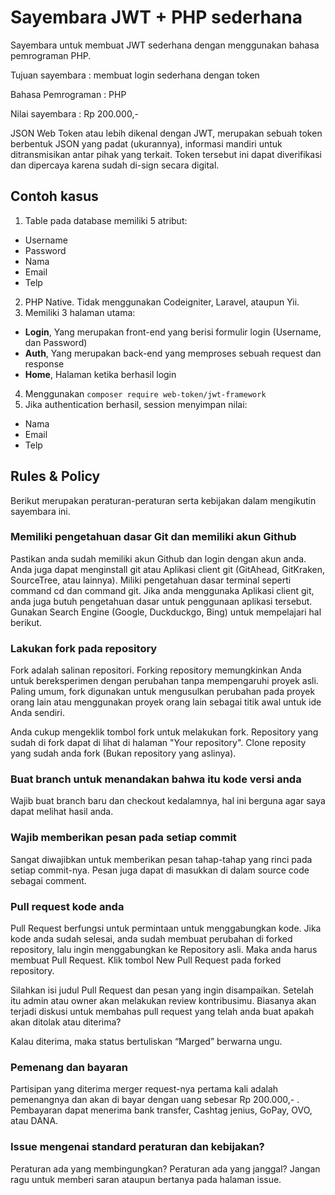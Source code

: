 # Sayembara JWT + PHP sederhana

Sayembara untuk membuat JWT sederhana dengan menggunakan bahasa pemrograman PHP.

Tujuan sayembara : membuat login sederhana dengan token

Bahasa Pemrograman : PHP

Nilai sayembara : Rp 200.000,-

JSON Web Token atau lebih dikenal dengan JWT, merupakan sebuah token berbentuk JSON yang padat (ukurannya), informasi mandiri untuk ditransmisikan antar pihak yang terkait. Token tersebut ini dapat diverifikasi dan dipercaya karena sudah di-sign secara digital.

## Contoh kasus

1. Table pada database memiliki 5 atribut:
  * Username
  * Password
  * Nama
  * Email
  * Telp
2. PHP Native. Tidak menggunakan Codeigniter, Laravel, ataupun Yii.
3. Memiliki 3 halaman utama:
  * **Login**, Yang merupakan front-end yang berisi formulir login (Username, dan Password)
  * **Auth**, Yang merupakan back-end yang memproses sebuah request dan response
  * **Home**, Halaman ketika berhasil login
4. Menggunakan ```composer require web-token/jwt-framework```
5. Jika authentication berhasil, session menyimpan nilai:
  * Nama
  * Email
  * Telp

## Rules & Policy

Berikut merupakan peraturan-peraturan serta kebijakan dalam mengikutin sayembara ini.

### Memiliki pengetahuan dasar Git dan memiliki akun Github

Pastikan anda sudah memiliki akun Github dan login dengan akun anda. Anda juga dapat menginstall git atau Aplikasi client git (GitAhead, GitKraken, SourceTree, atau lainnya). Miliki pengetahuan dasar terminal seperti command cd dan command git. Jika anda menggunaka Aplikasi client git, anda juga butuh pengetahuan dasar untuk penggunaan aplikasi tersebut. Gunakan Search Engine (Google, Duckduckgo, Bing) untuk mempelajari hal berikut.

### Lakukan fork pada repository

Fork adalah salinan repositori. Forking repository memungkinkan Anda untuk bereksperimen dengan perubahan tanpa mempengaruhi proyek asli. Paling umum, fork digunakan untuk mengusulkan perubahan pada proyek orang lain atau menggunakan proyek orang lain sebagai titik awal untuk ide Anda sendiri.

Anda cukup mengeklik tombol fork untuk melakukan fork. Repository yang sudah di fork dapat di lihat di halaman "Your repository". Clone reposity yang sudah anda fork (Bukan repository yang aslinya).

### Buat branch untuk menandakan bahwa itu kode versi anda

Wajib buat branch baru dan checkout kedalamnya, hal ini berguna agar saya dapat melihat hasil anda.

### Wajib memberikan pesan pada setiap commit

Sangat diwajibkan untuk memberikan pesan tahap-tahap yang rinci pada setiap commit-nya. Pesan juga dapat di masukkan di dalam source code sebagai comment.

### Pull request kode anda

Pull Request berfungsi untuk permintaan untuk menggabungkan kode. Jika kode anda sudah selesai, anda sudah membuat perubahan di forked repository, lalu ingin menggabungkan ke Repository asli.
Maka anda harus membuat Pull Request. Klik tombol New Pull Request pada forked repository.

Silahkan isi judul Pull Request dan pesan yang ingin disampaikan. Setelah itu admin atau owner akan melakukan review kontribusimu. Biasanya akan terjadi diskusi untuk membahas pull request yang telah anda buat apakah akan ditolak atau diterima?

Kalau diterima, maka status bertuliskan “Marged” berwarna ungu.

### Pemenang dan bayaran

Partisipan yang diterima merger request-nya pertama kali adalah pemenangnya dan akan di bayar dengan uang sebesar Rp 200.000,- . Pembayaran dapat menerima bank transfer, Cashtag jenius, GoPay, OVO, atau DANA.

### Issue mengenai standard peraturan dan kebijakan?

Peraturan ada yang membingungkan? Peraturan ada yang janggal? Jangan ragu untuk memberi saran ataupun bertanya pada halaman issue.
